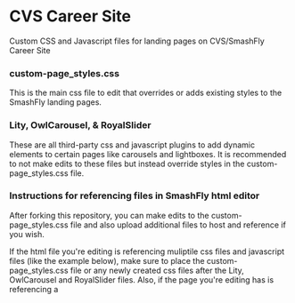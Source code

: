# CVS Career Site
Custom CSS and Javascript files for landing pages on CVS/SmashFly Career Site

### custom-page_styles.css

This is the main css file to edit that overrides or adds existing styles to the SmashFly landing pages.

### Lity, OwlCarousel, & RoyalSlider

These are all third-party css and javascript plugins to add dynamic elements to certain pages like carousels and lightboxes. It is recommended to not make edits to these files but instead override styles in the custom-page_styles.css file.

### Instructions for referencing files in SmashFly html editor

After forking this repository, you can make edits to the custom-page_styles.css file and also upload additional files to host and reference if you wish. 

If the html file you're editing is referencing muliptile css files and javascript files (like the example below), make sure to place the custom-page_styles.css file or any newly created css files after the Lity, OwlCarousel and RoyalSlider files. Also, if the page you're editing has is referencing a <script>, make sure you hit the <strong>Design</strong> button and then <strong>Update</strong> after editing the html, or else SmashFly with for some reason strip the rest of your code. It's always a good idea to keep a local copy of the file/code in the case that this happens. 

```
<link href="https://hireclix.github.io/cvs-career-site/lity/lity.css" rel="stylesheet">
<script src="https://hireclix.github.io/cvs-career-site/lity/lity.js"></script>
<link rel="stylesheet" href="https://hireclix.github.io/cvs-career-site/custom-page_styles.css">
<div class="searchBar gray-search">&nbsp;</div>
<section id="howtoapply">
```

### Still need help?

Contact steve.rouse@hireclix.com

